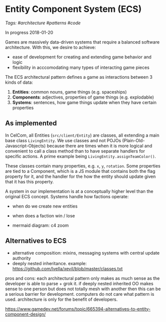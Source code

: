 # Entity Component System (ECS)
_Tags: #architecture #patterns #code_

In progress 2018-01-20

Games are massively data-driven systems that require a balanced software architecture. With this, we desire to achieve:
- ease of development for creating and extending game behavior and logic
- flexibility in acccomodating many types of interacting game pieces

The ECS architectural pattern defines a game as interactions between 3 kinds of data:
1. **Entities**: common nouns, game things  (e.g. spaceships)
2. **Components**: adjectives, properties of game things (e.g. explodable)
3. **Systems**: sentences, how game things update when they have certain properties

## As implemented

In CelCom, all Entities (`src/client/Entity`) are classes, all extending a main base class `LivingEntity`.
We use classes and not POJOs (Plain-Old-Javascript-Objects) because there are times when it is more logical and convenient to call a class method than to have separate handlers for specific actions. A prime example being `LivingEntity.assignTeamColor()`.

These classes contain many properties, e.g. `x`, `y`, `rotation`. Some properties are tied
to a Component, which is a JS module that contains both the flag property for it, and the handler for the how the entity should update given that it has this property.

A system in our implementation is at a conceptually higher level than the original ECS concept.
Systems handle how factions operate: 
- when do we create new entities
- when does a faction win / lose

- mermaid diagram: c4 zoom

## Alternatives to ECS

- alternative composition: mixins, messaging systems with central update authority
- deeply nested inheritance. example: https://github.com/lvella/xevil/blob/master/classes.txt 

pros and cons: each architectural pattern only makes as much sense as the
developer is able to parse + grok it. if deeply nested inherited OO makes sense to
one person but does not totally mesh with another then this can be a serious barrier for 
development. computers do not care what pattern is used. architecture is only for the benefit of developers. 

https://www.gamedev.net/forums/topic/665394-alternatives-to-entity-component-design/ 